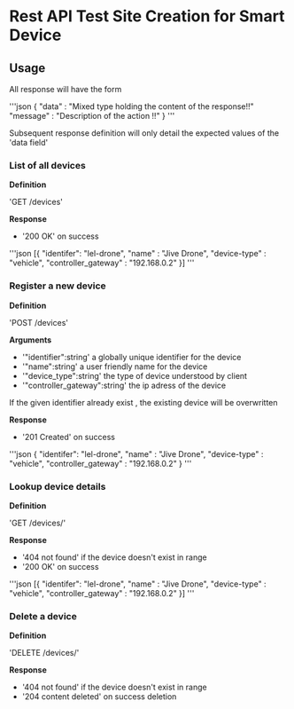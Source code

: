 # Rest API Test Site Creation for Smart Device

## Usage

All response will have the form

'''json
{
    "data" : "Mixed type holding the content of the response!!"
    "message" : "Description of the action !!"
}
'''

Subsequent response definition will only detail the expected values of the 'data field'

### List of all devices

**Definition**

'GET /devices'

**Response**

- '200 OK' on success

'''json
[{
     "identifer": "lel-drone",
     "name" : "Jive Drone",
     "device-type" : "vehicle",
     "controller_gateway" : "192.168.0.2" 
}]
'''

### Register a new device

**Definition**

'POST /devices'

**Arguments**

- '"identifier":string' a globally unique identifier for the device
- '"name":string' a user friendly name for the device
- '"device_type":string' the type of device understood by client
- '"controller_gateway":string' the ip adress of the device

If the given identifier already exist , the existing device will be overwritten

**Response**

- '201 Created' on success

'''json
{
     "identifer": "lel-drone",
     "name" : "Jive Drone",
     "device-type" : "vehicle",
     "controller_gateway" : "192.168.0.2" 
}
'''

### Lookup device details

**Definition**

'GET /devices/<identifier>'

**Response**

- '404 not found' if the device doesn't exist in range
- '200 OK' on success

'''json
[{
     "identifer": "lel-drone",
     "name" : "Jive Drone",
     "device-type" : "vehicle",
     "controller_gateway" : "192.168.0.2" 
}]
'''

### Delete a device

**Definition**

'DELETE /devices/<identifier>'

**Response**

- '404 not found' if the device doesn't exist in range
- '204 content deleted' on success deletion

















